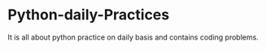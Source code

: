 # Python-daily-Practices
It is all about python practice on daily basis and contains coding problems.
